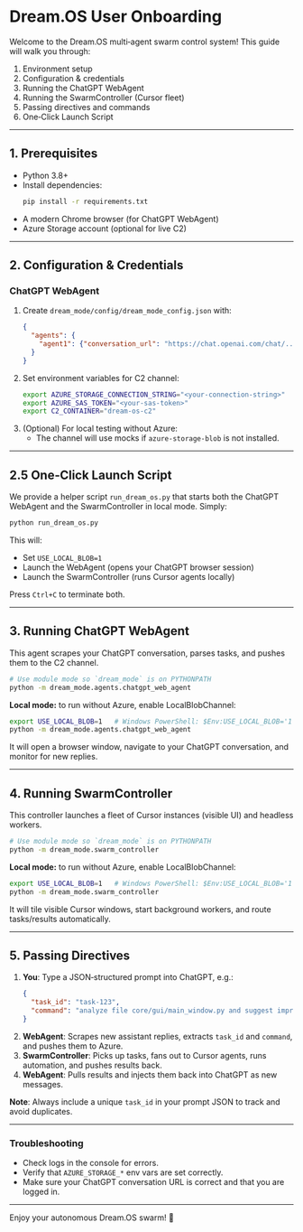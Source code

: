 # Dream.OS User Onboarding

Welcome to the Dream.OS multi‑agent swarm control system! This guide will walk you through:

1. Environment setup
2. Configuration & credentials
3. Running the ChatGPT WebAgent
4. Running the SwarmController (Cursor fleet)
5. Passing directives and commands
6. One‑Click Launch Script

---

## 1. Prerequisites

- Python 3.8+
- Install dependencies:
  ```bash
  pip install -r requirements.txt
  ```
- A modern Chrome browser (for ChatGPT WebAgent)
- Azure Storage account (optional for live C2)

---

## 2. Configuration & Credentials

### ChatGPT WebAgent

1. Create `dream_mode/config/dream_mode_config.json` with:
   ```json
   {
     "agents": {
       "agent1": {"conversation_url": "https://chat.openai.com/chat/..."}
     }
   }
   ```
2. Set environment variables for C2 channel:
   ```bash
   export AZURE_STORAGE_CONNECTION_STRING="<your-connection-string>"
   export AZURE_SAS_TOKEN="<your-sas-token>"
   export C2_CONTAINER="dream-os-c2"
   ```
3. (Optional) For local testing without Azure:
   - The channel will use mocks if `azure-storage-blob` is not installed.

---

## 2.5 One‑Click Launch Script

We provide a helper script `run_dream_os.py` that starts both the ChatGPT WebAgent and the SwarmController in local mode. Simply:

```bash
python run_dream_os.py
```

This will:
- Set `USE_LOCAL_BLOB=1`
- Launch the WebAgent (opens your ChatGPT browser session)
- Launch the SwarmController (runs Cursor agents locally)

Press `Ctrl+C` to terminate both.

---

## 3. Running ChatGPT WebAgent

This agent scrapes your ChatGPT conversation, parses tasks, and pushes them to the C2 channel.

```bash
# Use module mode so `dream_mode` is on PYTHONPATH
python -m dream_mode.agents.chatgpt_web_agent
```

**Local mode:** to run without Azure, enable LocalBlobChannel:
```bash
export USE_LOCAL_BLOB=1   # Windows PowerShell: $Env:USE_LOCAL_BLOB='1'
python -m dream_mode.agents.chatgpt_web_agent
```

It will open a browser window, navigate to your ChatGPT conversation, and monitor for new replies.

---

## 4. Running SwarmController

This controller launches a fleet of Cursor instances (visible UI) and headless workers.

```bash
# Use module mode so `dream_mode` is on PYTHONPATH
python -m dream_mode.swarm_controller
```

**Local mode:** to run without Azure, enable LocalBlobChannel:
```bash
export USE_LOCAL_BLOB=1   # Windows PowerShell: $Env:USE_LOCAL_BLOB='1'
python -m dream_mode.swarm_controller
```

It will tile visible Cursor windows, start background workers, and route tasks/results automatically.

---

## 5. Passing Directives

1. **You**: Type a JSON‑structured prompt into ChatGPT, e.g.:
   ```json
   {
     "task_id": "task-123",
     "command": "analyze file core/gui/main_window.py and suggest improvements"
   }
   ```
2. **WebAgent**: Scrapes new assistant replies, extracts `task_id` and `command`, and pushes them to Azure.
3. **SwarmController**: Picks up tasks, fans out to Cursor agents, runs automation, and pushes results back.
4. **WebAgent**: Pulls results and injects them back into ChatGPT as new messages.

**Note**: Always include a unique `task_id` in your prompt JSON to track and avoid duplicates.

---

### Troubleshooting

- Check logs in the console for errors.
- Verify that `AZURE_STORAGE_*` env vars are set correctly.
- Make sure your ChatGPT conversation URL is correct and that you are logged in.

---

Enjoy your autonomous Dream.OS swarm! 🚀 